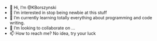 - 👋 Hi, I’m @KBorszynski
- 👀 I’m interested in stop being newbie at this stuff 
- 🌱 I’m currently learning totally everything about programming and code writing.
- 💞️ I’m looking to collaborate on ...
- 📫 How to reach me? No idea, try your luck 

<!---
KBorszynski/KBorszynski is a ✨ special ✨ repository because its `README.md` (this file) appears on your GitHub profile.
You can click the Preview link to take a look at your changes.
--->
